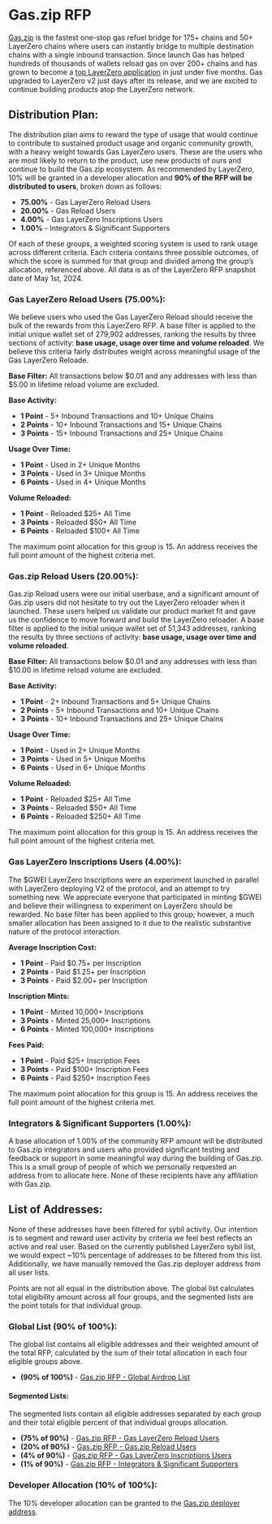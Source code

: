 # Gas.zip RFP

[Gas.zip](https://gas.zip) is the fastest one-stop gas refuel bridge for 175+ chains and 50+ LayerZero chains where users can instantly bridge to multiple destination chains with a single inbound transaction. Since launch Gas has helped hundreds of thousands of wallets reload gas on over 200+ chains and has grown to become a [top LayerZero application](https://layerzeroscan.com/protocol/gas.zip) in just under five months. Gas upgraded to LayerZero v2 just days after its release, and we are excited to continue building products atop the LayerZero network.

## Distribution Plan:

The distribution plan aims to reward the type of usage that would continue to contribute to sustained product usage and organic community growth, with a heavy weight towards Gas LayerZero users. These are the users who are most likely to return to the product, use new products of ours and continue to build the Gas.zip ecosystem. As recommended by LayerZero, 10% will be granted in a developer allocation and **90% of the RFP will be distributed to users**, broken down as follows:

+ **75.00%** - Gas LayerZero Reload Users
+ **20.00%** - Gas Reload Users
+ **4.00%** - Gas LayerZero Inscriptions Users
+ **1.00%** - Integrators & Significant Supporters

Of each of these groups, a weighted scoring system is used to rank usage across different criteria. Each criteria contains three possible outcomes, of which the score is summed for that group and divided among the group’s allocation, referenced above. All data is as of the LayerZero RFP snapshot date of May 1st, 2024. 

### Gas LayerZero Reload Users (75.00%):

We believe users who used the Gas LayerZero Reload should receive the bulk of the rewards from this LayerZero RFP. A base filter is applied to the initial unique wallet set of 279,902 addresses, ranking the results by three sections of activity: **base usage, usage over time and volume reloaded**. We believe this criteria fairly distributes weight across meaningful usage of the Gas LayerZero Reloade. 

**Base Filter:** All transactions below $0.01 and any addresses with less than $5.00 in lifetime reload volume are excluded.

**Base Activity:**
+ **1 Point** - 5+ Inbound Transactions and 10+ Unique Chains
+ **2 Points** - 10+ Inbound Transactions and 15+ Unique Chains
+ **3 Points** - 15+ Inbound Transactions and 25+ Unique Chains

**Usage Over Time:**
+ **1 Point** - Used in 2+ Unique Months
+ **3 Points** - Used in 3+ Unique Months
+ **6 Points** - Used in 4+ Unique Months

**Volume Reloaded:**
+ **1 Point** - Reloaded $25+ All Time 
+ **3 Points** - Reloaded $50+ All Time 
+ **6 Points** - Reloaded $100+ All Time 

The maximum point allocation for this group is 15. An address receives the full point amount of the highest criteria met.

### Gas.zip Reload Users (20.00%):

Gas.zip Reload users were our initial userbase, and a significant amount of Gas.zip users did not hesitate to try out the LayerZero reloader when it launched. These users helped us validate our product market fit and gave us the confidence to move forward and build the LayerZero reloader. A base filter is applied to the initial unique wallet set of 51,343 addresses, ranking the results by three sections of activity: **base usage, usage over time and volume reloaded**.

**Base Filter:** All transactions below $0.01 and any addresses with less than $10.00 in lifetime reload volume are excluded.

**Base Activity:**
+ **1 Point** - 2+ Inbound Transactions and 5+ Unique Chains
+ **2 Points** - 5+ Inbound Transactions and 10+ Unique Chains
+ **3 Points** - 10+ Inbound Transactions and 25+ Unique Chains

**Usage Over Time:**
+ **1 Point** - Used in 2+ Unique Months
+ **3 Points** - Used in 5+ Unique Months
+ **6 Points** - Used in 6+ Unique Months

**Volume Reloaded:**
+ **1 Point** - Reloaded $25+ All Time 
+ **3 Points** - Reloaded $50+ All Time 
+ **6 Points** - Reloaded $250+ All Time 

The maximum point allocation for this group is 15. An address receives the full point amount of the highest criteria met.

### Gas LayerZero Inscriptions Users (4.00%):

The $GWEI LayerZero Inscriptions were an experiment launched in parallel with LayerZero deploying V2 of the protocol, and an attempt to try something new. We appreciate everyone that participated in minting $GWEI and believe their willingness to experiment on LayerZero should be rewarded. No base filter has been applied to this group; however, a much smaller allocation has been assigned to it due to the realistic substantive nature of the protocol interaction. 

**Average Inscription Cost:**
+ **1 Point** - Paid $0.75+ per Inscription
+ **2 Points** - Paid $1.25+ per Inscription
+ **3 Points** - Paid $2.00+ per Inscription

**Inscription Mints:**
+ **1 Point** - Minted 10,000+ Inscriptions
+ **3 Points** - Minted 25,000+ Inscriptions
+ **6 Points** - Minted 100,000+ Inscriptions

**Fees Paid:**
+ **1 Point** - Paid $25+ Inscription Fees
+ **3 Points** - Paid $100+ Inscription Fees
+ **6 Points** - Paid $250+ Inscription Fees

The maximum point allocation for this group is 15. An address receives the full point amount of the highest criteria met.

### Integrators & Significant Supporters (1.00%):

A base allocation of 1.00% of the community RFP amount will be distributed to Gas.zip integrators and users who provided significant testing and feedback or support in some meaningful way during the building of Gas.zip. This is a small group of people of which we personally requested an address from to allocate here. None of these recipients have any affiliation with Gas.zip. 

## List of Addresses:

None of these addresses have been filtered for sybil activity. Our intention is to segment and reward user activity by criteria we feel best reflects an active and real user. Based on the currently published LayerZero sybil list, we would expect ~10% percentage of addresses to be filtered from this list. Additionally, we have manually removed the Gas.zip deployer address from all user lists. 

Points are not all equal in the distribution above. The global list calculates total eligibility amount across all four groups, and the segmented lists are the point totals for that individual group. 

### Global List (90% of 100%):

The global list contains all eligible addresses and their weighted amount of the total RFP, calculated by the sum of their total allocation in each four eligible groups above. 

+ **(90% of 100%)** - [Gas.zip RFP - Global Airdrop List](https://github.com/gasdotzip/rfp/raw/abf021300ad9678047fc48d0d084be362ec67fd8/global.csv)

#### Segmented Lists: 

The segmented lists contain all eligible addresses separated by each group and their total eligible percent of that individual groups allocation. 

+ **(75% of 90%)** - [Gas.zip RFP - Gas LayerZero Reload Users](https://raw.githubusercontent.com/gasdotzip/rfp/abf021300ad9678047fc48d0d084be362ec67fd8/layerzero.csv)
+ **(20% of 90%)** - [Gas.zip RFP - Gas.zip Reload Users](https://raw.githubusercontent.com/gasdotzip/rfp/abf021300ad9678047fc48d0d084be362ec67fd8/gas.csv) 
+ **(4% of 90%)** - [Gas.zip RFP - Gas LayerZero Inscriptions Users](https://raw.githubusercontent.com/gasdotzip/rfp/abf021300ad9678047fc48d0d084be362ec67fd8/inscriptions.csv) 
+ **(1% of 90%)** - [Gas.zip RFP - Integrators & Significant Supporters](https://raw.githubusercontent.com/gasdotzip/rfp/abf021300ad9678047fc48d0d084be362ec67fd8/integrators.csv) 

### Developer Allocation (10% of 100%): 

The 10% developer allocation can be granted to the [Gas.zip deployer address](https://etherscan.io/address/0x4c968f6bEecf1906710b08e8B472b8Ba6E75F957). 
